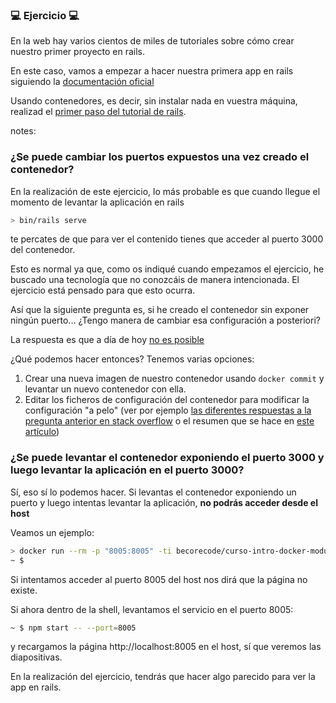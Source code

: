 ### 💻 Ejercicio 💻

En la web hay varios cientos de miles de tutoriales sobre cómo crear nuestro
primer proyecto en rails.

En este caso, vamos a empezar a hacer nuestra primera app en rails siguiendo la 
[documentación oficial](https://guides.rubyonrails.org/getting_started.html)

Usando contenedores, es decir, sin instalar nada en vuestra máquina, realizad el 
[primer paso del tutorial de rails](https://guides.rubyonrails.org/getting_started.html#starting-up-the-web-server).

notes:

### ¿Se puede cambiar los puertos expuestos una vez creado el contenedor?

En la realización de este ejercicio, lo más probable es que cuando llegue el momento de levantar la aplicación en rails

```bash
> bin/rails serve
```

te percates de que para ver el contenido tienes que acceder al puerto 3000 del contenedor.

Esto es normal ya que, como os indiqué cuando empezamos el ejercicio, he buscado
una tecnología que no conozcáis de manera intencionada. El ejercicio está 
pensado para que esto ocurra.

Así que la siguiente pregunta es, si he creado el contenedor sin exponer ningún 
puerto... ¿Tengo manera de cambiar esa configuración a posteriori?

La respuesta es que a día de hoy [no es posible](https://stackoverflow.com/questions/19335444/how-do-i-assign-a-port-mapping-to-an-existing-docker-container/19417296#19417296)

¿Qué podemos hacer entonces? Tenemos varias opciones:

1. Crear una nueva imagen de nuestro contenedor usando `docker commit` y levantar
   un nuevo contenedor con ella.
1. Editar los ficheros de configuración del contenedor para modificar la configuración
   "a pelo" (ver por ejemplo [las diferentes respuestas a la pregunta anterior en stack overflow](https://stackoverflow.com/questions/19335444/how-do-i-assign-a-port-mapping-to-an-existing-docker-container/19417296#19417296) 
   o el resumen que se hace en [este artículo](https://mybrainimage.wordpress.com/2017/02/05/docker-change-port-mapping-for-an-existing-container/))

### ¿Se puede levantar el contenedor exponiendo el puerto 3000 y luego levantar la aplicación en el puerto 3000?

Sí, eso sí lo podemos hacer. Si levantas el contenedor exponiendo un puerto y luego 
intentas levantar la aplicación, **no podrás acceder desde el host**

Veamos un ejemplo:

```bash
> docker run --rm -p "8005:8005" -ti becorecode/curso-intro-docker-modulo-5 sh
~ $
```

Si intentamos acceder al puerto 8005 del host nos dirá que la página no existe.

Si ahora dentro de la shell, levantamos el servicio en el puerto 8005:

```bash
~ $ npm start -- --port=8005
```

y recargamos la página http://localhost:8005 en el host, sí que veremos las diapositivas.

En la realización del ejercicio, tendrás que hacer algo parecido para ver la app 
en rails.




